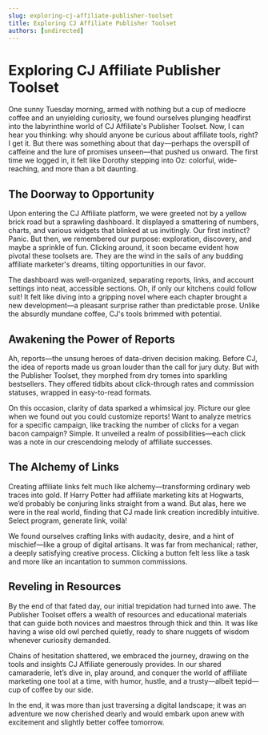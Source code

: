 ```yaml
---
slug: exploring-cj-affiliate-publisher-toolset
title: Exploring CJ Affiliate Publisher Toolset
authors: [undirected]
---
```



# Exploring CJ Affiliate Publisher Toolset

One sunny Tuesday morning, armed with nothing but a cup of mediocre coffee and an unyielding curiosity, we found ourselves plunging headfirst into the labyrinthine world of CJ Affiliate's Publisher Toolset. Now, I can hear you thinking: why should anyone be curious about affiliate tools, right? I get it. But there was something about that day—perhaps the overspill of caffeine and the lure of promises unseen—that pushed us onward. The first time we logged in, it felt like Dorothy stepping into Oz: colorful, wide-reaching, and more than a bit daunting.

## The Doorway to Opportunity

Upon entering the CJ Affiliate platform, we were greeted not by a yellow brick road but a sprawling dashboard. It displayed a smattering of numbers, charts, and various widgets that blinked at us invitingly. Our first instinct? Panic. But then, we remembered our purpose: exploration, discovery, and maybe a sprinkle of fun. Clicking around, it soon became evident how pivotal these toolsets are. They are the wind in the sails of any budding affiliate marketer's dreams, tilting opportunities in our favor.

The dashboard was well-organized, separating reports, links, and account settings into neat, accessible sections. Oh, if only our kitchens could follow suit! It felt like diving into a gripping novel where each chapter brought a new development—a pleasant surprise rather than predictable prose. Unlike the absurdly mundane coffee, CJ's tools brimmed with potential.

## Awakening the Power of Reports

Ah, reports—the unsung heroes of data-driven decision making. Before CJ, the idea of reports made us groan louder than the call for jury duty. But with the Publisher Toolset, they morphed from dry tomes into sparkling bestsellers. They offered tidbits about click-through rates and commission statuses, wrapped in easy-to-read formats.

On this occasion, clarity of data sparked a whimsical joy. Picture our glee when we found out you could customize reports! Want to analyze metrics for a specific campaign, like tracking the number of clicks for a vegan bacon campaign? Simple. It unveiled a realm of possibilities—each click was a note in our crescendoing melody of affiliate successes.

## The Alchemy of Links

Creating affiliate links felt much like alchemy—transforming ordinary web traces into gold. If Harry Potter had affiliate marketing kits at Hogwarts, we’d probably be conjuring links straight from a wand. But alas, here we were in the real world, finding that CJ made link creation incredibly intuitive. Select program, generate link, voilà! 

We found ourselves crafting links with audacity, desire, and a hint of mischief—like a group of digital artisans. It was far from mechanical; rather, a deeply satisfying creative process. Clicking a button felt less like a task and more like an incantation to summon commissions.

## Reveling in Resources

By the end of that fated day, our initial trepidation had turned into awe. The Publisher Toolset offers a wealth of resources and educational materials that can guide both novices and maestros through thick and thin. It was like having a wise old owl perched quietly, ready to share nuggets of wisdom whenever curiosity demanded.

Chains of hesitation shattered, we embraced the journey, drawing on the tools and insights CJ Affiliate generously provides. In our shared camaraderie, let’s dive in, play around, and conquer the world of affiliate marketing one tool at a time, with humor, hustle, and a trusty—albeit tepid—cup of coffee by our side.

In the end, it was more than just traversing a digital landscape; it was an adventure we now cherished dearly and would embark upon anew with excitement and slightly better coffee tomorrow. 
